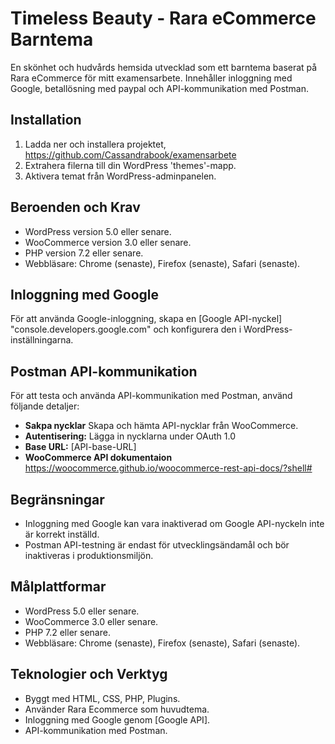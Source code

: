 # Timeless Beauty - Rara eCommerce Barntema

En skönhet och hudvårds hemsida utvecklad som ett barntema baserat på Rara eCommerce för mitt examensarbete. Innehåller inloggning med Google, betallösning med paypal och API-kommunikation med Postman.

## Installation

1. Ladda ner och installera projektet, https://github.com/Cassandrabook/examensarbete
2. Extrahera filerna till din WordPress 'themes'-mapp.
3. Aktivera temat från WordPress-adminpanelen.

## Beroenden och Krav

- WordPress version 5.0 eller senare.
- WooCommerce version 3.0 eller senare.
- PHP version 7.2 eller senare.
- Webbläsare: Chrome (senaste), Firefox (senaste), Safari (senaste).

## Inloggning med Google

För att använda Google-inloggning, skapa en [Google API-nyckel] "console.developers.google.com" och konfigurera den i WordPress-inställningarna.

## Postman API-kommunikation

För att testa och använda API-kommunikation med Postman, använd följande detaljer:

- **Sakpa nycklar** Skapa och hämta API-nycklar från WooCommerce.
- **Autentisering:** Lägga in nycklarna under OAuth 1.0
- **Base URL:** [API-base-URL]
- **WooCommerce API dokumentaion** https://woocommerce.github.io/woocommerce-rest-api-docs/?shell#

## Begränsningar

- Inloggning med Google kan vara inaktiverad om Google API-nyckeln inte är korrekt inställd.
- Postman API-testning är endast för utvecklingsändamål och bör inaktiveras i produktionsmiljön.

## Målplattformar

- WordPress 5.0 eller senare.
- WooCommerce 3.0 eller senare.
- PHP 7.2 eller senare.
- Webbläsare: Chrome (senaste), Firefox (senaste), Safari (senaste).

## Teknologier och Verktyg

- Byggt med HTML, CSS, PHP, Plugins.
- Använder Rara Ecommerce som huvudtema.
- Inloggning med Google genom [Google API].
- API-kommunikation med Postman.
